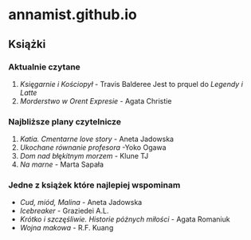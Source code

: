 # annamist.github.io
## Książki 
### Aktualnie czytane 
1. *Księgarnie i Kościopył* - Travis Balderee
Jest to prquel do *Legendy i Latte*
1. *Morderstwo w Orent Expresie* - Agata Christie
### Najbliższe plany czytelnicze 
1. *Katia. Cmentarne love story* - Aneta Jadowska
1. *Ukochane równanie profesora* -Yoko Ogawa
1. *Dom nad błękitnym morzem* - Klune TJ
1. *Na marne* - Marta Sapała
### Jedne z książek które najlepiej wspominam
+ *Cud, miód, Malina* - Aneta Jadowska
+ *Icebreaker* - Graziedei A.L.
+ *Krótko i szczęśliwie. Historie póżnych miłości* - Agata Romaniuk
+ *Wojna makowa* - R.F. Kuang 

